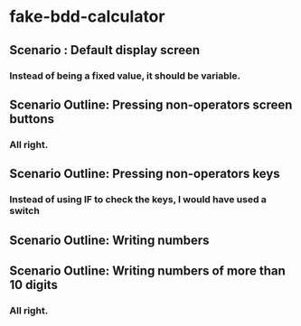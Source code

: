 # fake-bdd-calculator
## Scenario : Default display screen
### Instead of being a fixed value, it should be variable.

## Scenario Outline: Pressing non-operators screen buttons
### All right.

## Scenario Outline: Pressing non-operators keys
### Instead of using IF to check the keys, I would have used a switch

## Scenario Outline: Writing numbers 
### 

## Scenario Outline: Writing numbers of more than 10 digits
### All right.



